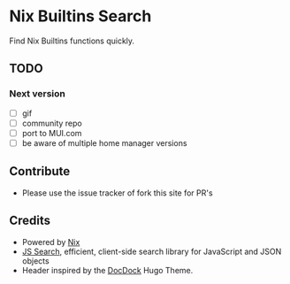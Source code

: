 # Nix Builtins Search

Find Nix Builtins functions quickly.

## TODO

### Next version

- [ ] gif
- [ ] community repo
- [ ] port to MUI.com
- [ ] be aware of multiple home manager versions

## Contribute

- Please use the issue tracker of fork this site for PR's

## Credits

- Powered by [Nix](https://nixos.org/)
- [JS Search](https://github.com/bvaughn/js-search), efficient, client-side search library for JavaScript and JSON objects
- Header inspired by the [DocDock](https://docdock.vjeantet.fr/) Hugo Theme.
